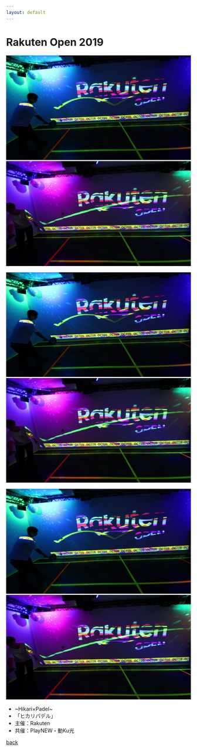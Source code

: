 ```yaml
---
layout: default
---
```


# Rakuten Open 2019


<img src="https://github.com/ugokuhikari/photo/blob/master/rakuten1/rakuten1.jpg?raw=true"><img src="https://github.com/ugokuhikari/photo/blob/master/rakuten1/rakuten2.jpg?raw=true">


<img src="https://github.com/ugokuhikari/photo/blob/master/rakuten1/rakuten1.jpg?raw=true"><img src="https://github.com/ugokuhikari/photo/blob/master/rakuten1/rakuten2.jpg?raw=true">


<img src="https://github.com/ugokuhikari/photo/blob/master/rakuten1/rakuten1.jpg?raw=true"><img src="https://github.com/ugokuhikari/photo/blob/master/rakuten1/rakuten2.jpg?raw=true">


- ~Hikari×Padel~
- 「ヒカリパデル」
- 主催：Rakuten
- 共催：PlayNEW・動Ku光


[back](./)
